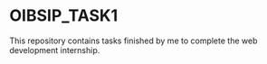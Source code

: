 # OIBSIP_TASK1
This repository contains tasks finished by me to complete the web development internship.
